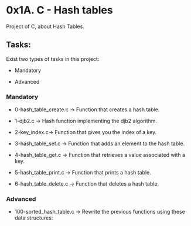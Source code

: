 # 0x1A. C - Hash tables

Project of C, about Hash Tables.

## Tasks:

Exist two types of tasks in this project:

- Mandatory

- Advanced

### Mandatory

- 0-hash_table_create.c &rarr; Function that creates a hash table.

- 1-djb2.c &rarr; Hash function implementing the djb2 algorithm.

- 2-key_index.c&rarr; Function that gives you the index of a key.

- 3-hash_table_set.c &rarr; Function that adds an element to the hash table.

- 4-hash_table_get.c &rarr; Function that retrieves a value associated with a key.

- 5-hash_table_print.c &rarr; Function that prints a hash table.

- 6-hash_table_delete.c	&rarr; Function that deletes a hash table.

### Advanced

- 100-sorted_hash_table.c &rarr; Rewrite the previous functions using these data structures: